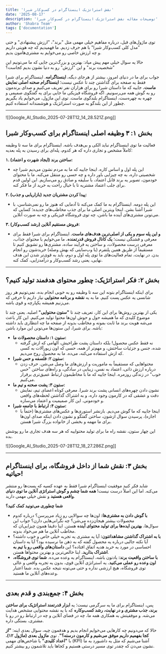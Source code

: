 ```yaml
---
title: 'نقش استراتژیک اینستاگرام در کسب‌وکار شبرا'
date: '2025-08-17'
description: 'توضیحات مقاله نقش استراتژیک اینستاگرام در کسب‌وکار شبرا'
author: 'Shabra Team'
tags: ['documentation']
---
```


توی ماژول‌های قبل، درباره مفاهیم خیلی مهمی مثل "برند"، "ارزش پیشنهادی" و حتی "مدل کلی کسب‌وکار شبرا" با هم حرف زدیم. ما فهمیدیم که چه هویتی داریم و چه ارزش خاصی رو می‌خوایم به مشتری‌هامون بدیم.

حالا یه سوال خیلی مهم پیش میاد: بهترین و بزرگ‌ترین جایی که ما می‌تونیم این "شخصیت برند" و این "ارزش" رو به دنیا نشون بدیم کجاست؟

جواب برای ما در دنیای امروز، بیشتر از هرجای دیگه، **اینستاگرامه**. اینستاگرام برای شبرا فقط یه صفحه برای گذاشتن چند تا عکس نیست؛ **اینستاگرام صحنه اصلی نمایش ماست.** جاییه که ما داستان شبرا رو برای هزاران نفر تعریف می‌کنیم و صدای برندمون رو به گوش همه می‌رسونیم. اگه فروشگاه فیزیکی ما جایی برای یه گفتگوی صمیمی و چهره به چهره‌ست، اینستاگرام بلندگوی ماست. توی این ماژول، می‌خوایم یاد بگیریم چطور از این بلندگو به صورت استراتژیک و هوشمندانه استفاده کنیم.

---

![[Google_AI_Studio_2025-07-28T12_14_28.521Z.png]]

## **بخش ۱: ۳ وظیفه اصلی اینستاگرام برای کسب‌وکار شبرا**

فعالیت ما توی اینستاگرام نباید الکی و بی‌هدف باشه. اینستاگرام برای ما سه تا وظیفه کاملاً مشخص و تجاری داره که هر کدوم، پله‌ای برای رسیدن به پله بعدیه:

**۱. ساختن برند (ایجاد شهرت و اعتماد):**

- این پله اول و اساس کاره. اینجا جاییه که ما به مردم نشون می‌دیم شبرا چه شخصیتی داره، به چه چیزایی باور داره و چه حسی رو منتقل می‌کنه. ما با محتوای خودمون، تصویر یه برند قابل اعتماد، با سلیقه و صادق رو می‌سازیم. این اولین قدم برای جلب اعتماد مشتریه تا با خیال راحت به خرید از ما فکر کنه.

**۲. پیدا کردن مشتریان جدید (بازاریابی و جذب):**

- این پله دومه. اینستاگرام به ما کمک می‌کنه تا آدمایی که هنوز ما رو نمی‌شناسن، با شبرا آشنا بشن. اینجا ویترین اصلی ما برای جذب مخاطب‌های جدیده؛ کسایی که می‌تونن مشتری‌های آینده ما باشن، چه توی فروشگاه فیزیکی و چه به صورت آنلاین.

**۳. فروش مستقیم آنلاین (رشد کسب‌وکار):**

- **و این پله سوم و یکی از اصلی‌ترین هدف‌های ماست.** اینستاگرام برای شبرا فقط برای معرفی و قشنگی نیست؛ **یک کانال فروش قدرتمنده.** ما می‌خوایم با محتوای جذاب، معرفی درست محصولات، و ساختن یه فرآیند ساده، مشتری‌ها رو تشویق کنیم تا مستقیماً از طریق همین پلتفرم (یا وب‌سایتی که بهش وصله) خریدشون رو انجام بدن. در نهایت، تمام فعالیت‌های ما توی پله اول و دوم، باید به قوی‌تر شدن این هدف نهایی، یعنی رشد کسب‌وکار و درآمدزایی، کمک کنه.

---

## **بخش ۲: فکر استراتژیک: چطور محتوای هدفمند تولید کنیم؟**

برای اینکه اینستاگرام بتونه این سه تا وظیفه رو به خوبی انجام بده، نمی‌تونیم هر روز شانسی یه عکس پست کنیم. ما به یه **نقشه و برنامه محتوایی** نیاز داریم تا حرفی که می‌زنیم همیشه یکپارچه و قوی باشه.

یکی از بهترین روش‌ها برای این کار، تعریف چند تا **"ستون محتوایی"** اصلیه. یعنی چند تا موضوع کلیدی که ما همیشه حول و حوش اون‌ها محتوا تولید می‌کنیم. این کار باعث می‌شه هویت برند ما ثابت بمونه و مخاطب بدونه از صفحه ما چه انتظاری باید داشته باشه. برای شبرا، این ستون‌ها می‌تونن این موارد باشن:

- **ستون ۱: داستان محصولات ما:**
  - نه فقط عکس محصول! بلکه داستان پشت طراحیش، الهامی که ازش گرفته شده، جنس و جزئیات ساختش، و مهم‌تر از همه، حسی که اون زیورآلات به کسی که ازش استفاده می‌کنه، می‌ده. ما به محصول روح می‌دیم.
- **ستون ۲: فلسفه و حس شبرا:**
  - محتواهایی که مستقیماً به ماموریت و ارزش‌های ما وصل می‌شن. حرف زدن درباره ارزش ذاتی، اعتماد به نفس، زیبایی در سادگی، و راه‌های ساختن "حس خوب" در زندگی روزمره. اینجا جاییه که ما با مخاطبمون ارتباط عمیق‌تری برقرار می‌کنیم.
- **ستون ۳: پشت صحنه و تیم ما:**
  - نشون دادن چهره‌های انسانی پشت برند شبرا. معرفی کوتاه اعضای تیم، نمایش دقت و عشقی که در کارمون وجود داره، و به اشتراک گذاشتن لحظه‌های واقعی و خودمونی. این کار صمیمیت و اعتماد می‌سازه.
- **ستون ۴: ارتباط با جامعه شبرا:**
  - اینجا جاییه که ما گوش می‌دیم. بازنشر استوری‌ها و عکس‌های مشتری‌ها (حتماً با اجازه)، پرسیدن سوال ازشون، ساختن گفتگو و نشون دادن اینکه صدای اون‌ها برای ما مهمه و بخشی از خانواده بزرگ شبرا هستن.

این چهار ستون، نقشه راه ما برای تولید محتواییه که هر سه هدف تجاری ما رو پوشش بده.

![[Google_AI_Studio_2025-07-28T12_18_27.286Z.png]]

---

## **بخش ۳: نقش شما از داخل فروشگاه، برای اینستاگرام حیاتیه!**

شاید فکر کنید موفقیت اینستاگرام شبرا فقط به عهده کسیه که پست‌ها رو منتشر می‌کنه. اما این اصلاً درست نیست! **همه شما چشم و گوش استراتژی آنلاین ما توی دنیای واقعی هستید** و نقش خیلی مهمی دارید.

**شما چطوری می‌تونید کمک کنید؟**

- **با گوش دادن به مشتری‌ها:** اون‌ها چه سوالایی رو زیاد می‌پرسن؟ درباره کدوم محصولات بیشتر هیجان‌زده می‌شن؟ چه نگرانی‌هایی دارن؟ جواب این سوال‌ها، **بهترین ایده‌ها برای تولید محتوای آینده** هستن. اینا دقیقا همون چیزایی‌ان که مخاطب آنلاین ما هم می‌خواد بدونه.
- **با به اشتراک گذاشتن مشاهداتتون:** آیا یه مشتری یه تجربه خیلی خاص و خوب داشته؟ آیا نکته جالبی درباره یه محصول گفته که به ذهن ما نرسیده بود؟ آیا یه داستان احساسی در مورد یه خرید هدیه اتفاق افتاده؟ این **داستان‌های واقعی رو با تیم به اشتراک بذارید.** اینا خالص‌ترین و بهترین محتواها هستن.
- **با ساختن واقعیت برند:** یادتون باشه، اینستاگرام یه وعده می‌ده. **شما توی فروشگاه، اون وعده رو عملی می‌کنید.** یه استراتژی آنلاین قوی، بدون یه تجربه واقعی و عالی توی فروشگاه، هیچ ارزشی نداره و حتی می‌تونه نتیجه عکس بده. شما اعتبار وعده‌های آنلاین ما هستید.

---

## **بخش ۴: جمع‌بندی و قدم بعدی**

پس، اینستاگرام برای ما یه سرگرمی نیست؛ یه **ابزار قدرتمند استراتژیک برای ساختن برند، جذب مشتری و در نهایت، رشد کسب‌وکاره** که با یه نقشه محتوایی مشخص هدایت می‌شه. و موفقیتش به همکاری همه ما، چه در فضای آنلاین و چه در ارتباط رو در رو با مشتری، بستگی داره.

حالا که می‌دونیم چه کارهایی می‌خوایم انجام بدیم و هدفمون چیه، سوال بعدی اینه: **"از کجا بفهمیم داریم موفق می‌شیم و کارمون درسته؟"**. توی **ماژول بعدی (ماژول ۱۲)**، با **"اعداد کلیدی"** یا شاخص‌های مهمی (KPI) آشنا می‌شیم که مثل یه داشبورد به ما نشون می‌دن که چقدر توی مسیر درستی هستیم و کجاها باید تلاشمون رو بیشتر کنیم.
